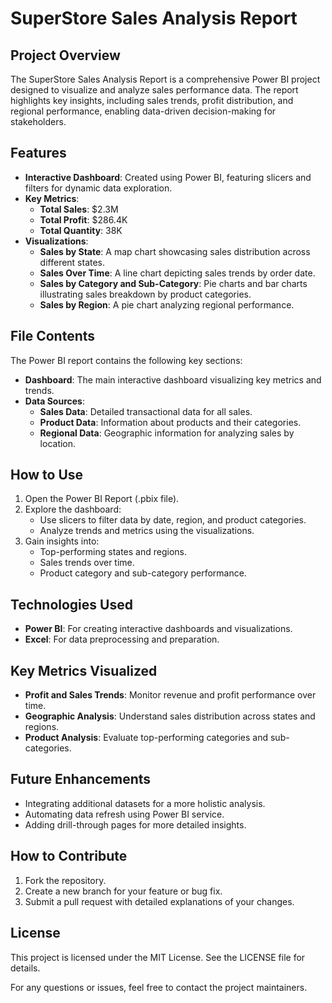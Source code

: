 # SuperStore Sales Analysis Report

## Project Overview
The SuperStore Sales Analysis Report is a comprehensive Power BI project designed to visualize and analyze sales performance data. The report highlights key insights, including sales trends, profit distribution, and regional performance, enabling data-driven decision-making for stakeholders.

## Features
- **Interactive Dashboard**: Created using Power BI, featuring slicers and filters for dynamic data exploration.
- **Key Metrics**:
  - **Total Sales**: $2.3M
  - **Total Profit**: $286.4K
  - **Total Quantity**: 38K
- **Visualizations**:
  - **Sales by State**: A map chart showcasing sales distribution across different states.
  - **Sales Over Time**: A line chart depicting sales trends by order date.
  - **Sales by Category and Sub-Category**: Pie charts and bar charts illustrating sales breakdown by product categories.
  - **Sales by Region**: A pie chart analyzing regional performance.

## File Contents
The Power BI report contains the following key sections:
- **Dashboard**: The main interactive dashboard visualizing key metrics and trends.
- **Data Sources**:
  - **Sales Data**: Detailed transactional data for all sales.
  - **Product Data**: Information about products and their categories.
  - **Regional Data**: Geographic information for analyzing sales by location.

## How to Use
1. Open the Power BI Report (.pbix file).
2. Explore the dashboard:
   - Use slicers to filter data by date, region, and product categories.
   - Analyze trends and metrics using the visualizations.
3. Gain insights into:
   - Top-performing states and regions.
   - Sales trends over time.
   - Product category and sub-category performance.

## Technologies Used
- **Power BI**: For creating interactive dashboards and visualizations.
- **Excel**: For data preprocessing and preparation.

## Key Metrics Visualized
- **Profit and Sales Trends**: Monitor revenue and profit performance over time.
- **Geographic Analysis**: Understand sales distribution across states and regions.
- **Product Analysis**: Evaluate top-performing categories and sub-categories.

## Future Enhancements
- Integrating additional datasets for a more holistic analysis.
- Automating data refresh using Power BI service.
- Adding drill-through pages for more detailed insights.

## How to Contribute
1. Fork the repository.
2. Create a new branch for your feature or bug fix.
3. Submit a pull request with detailed explanations of your changes.

## License
This project is licensed under the MIT License. See the LICENSE file for details.

For any questions or issues, feel free to contact the project maintainers.
